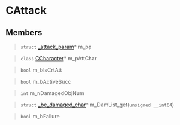 # CAttack
 
## Members
 
> `struct` [_attack_param](lua/classes/_attack_param.md)* m_pp
 
> `class` [CCharacter](lua/classes/CCharacter.md)* m_pAttChar
 
> `bool` m_bIsCrtAtt
 
> `bool` m_bActiveSucc
 
> `int` m_nDamagedObjNum
 
> `struct` [_be_damaged_char](lua/classes/_be_damaged_char.md)* m_DamList_get(`unsigned __int64`)
 
> `bool` m_bFailure
 
